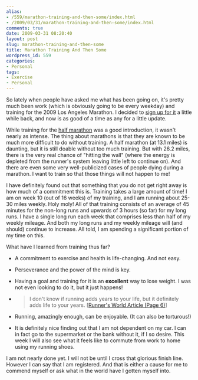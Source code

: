 ```yaml
---
alias:
- /559/marathon-training-and-then-some/index.html
- /2009/03/31/marathon-training-and-then-some/index.html
comments: true
date: 2009-03-31 08:20:40
layout: post
slug: marathon-training-and-then-some
title: Marathon Training And Then Some
wordpress_id: 559
categories:
- Personal
tags:
- Exercise
- Personal
---
```


So lately when people have asked me what has been going on, it's pretty much been work (which is obviously going to be every weekday) and training for the 2009 Los Angeles Marathon.  I decided to [sign up for it](http://www.goingthewongway.com/2009/02/03/marathon/) a little while back, and now is as good of a time as any for a little update.

While training for the [half marathon](http://www.goingthewongway.com/2008/10/15/half-marathon/) was a good introduction, it wasn't nearly as intense.  The thing about marathons is that they are known to be much more difficult to do without training.  A half marathon (at 13.1 miles) is daunting, but it is still doable without too much training.  But with 26.2 miles, there is the very real chance of "hitting the wall" (where the energy is depleted from the runner's system leaving little left to continue on).  And there are even some very well-publicized cases of people dying during a marathon.  I want to train so that those things will not happen to me!

I have definitely found out that something that you do not get right away is how much of a commitment this is.  Training takes a large amount of time!  I am on week 10 (out of 16 weeks) of my training, and I am running about 25-30 miles weekly.  Holy moly!  All of that training consists of an average of 45 minutes for the non-long runs and upwards of 3 hours (so far) for my long runs.  I have a single long run each week that comprises less than half of my weekly mileage.  And both my long runs and my weekly mileage will (and should) continue to increase.  All told, I am spending a significant portion of my time on this.

What have I learned from training thus far?




  * A commitment to exercise and health is life-changing.  And not easy.


  * Perseverance and the power of the mind is key.


  * Having a goal and training for it is an **excellent** way to lose weight.  I was not even looking to do it, but it just happens!


  * > I don't know if running adds years to your life, but it definitely adds life to your years. 
[[Runner's World Article (Page 6)](http://www.runnersworld.com/article/0,7120,s6-238-244--12968-6-1X2X3X4X5-6,00.html)]



  * Running, amazingly enough, can be enjoyable.  (It can also be torturous!)


  * It is definitely nice finding out that I am not dependent on my car.  I can in fact go to the supermarket or the bank without it, if I so desire.  This week I will also see what it feels like to commute from work to home using my running shoes.



I am not nearly done yet.  I will not be until I cross that glorious finish line.  However I can say that I am registered.  And that is either a cause for me to commend myself or ask what in the world have I gotten myself into.

